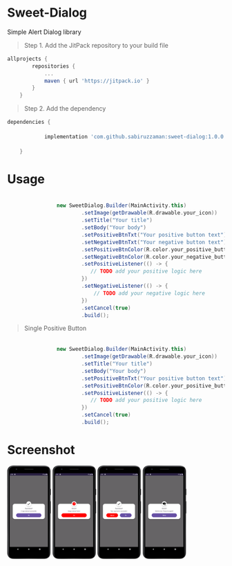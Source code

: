 # Sweet-Dialog
Simple Alert Dialog library

> Step 1. Add the JitPack repository to your build file

``` gradle
allprojects {
		repositories {
			...
			maven { url 'https://jitpack.io' }
		}
	}
```

> Step 2. Add the dependency

``` gradle
dependencies {

	        implementation 'com.github.sabiruzzaman:sweet-dialog:1.0.0'

	}
```
# Usage

``` gradle

                new SweetDialog.Builder(MainActivity.this)
                        .setImage(getDrawable(R.drawable.your_icon))
                        .setTitle("Your title")
                        .setBody("Your body")
                        .setPositiveBtnTxt("Your positive button text")
                        .setNegativeBtnTxt("Your negative button text")
                        .setPositiveBtnColor(R.color.your_positive_button_color)
                        .setNegativeBtnColor(R.color.your_negative_button_color)
                        .setPositiveListener(() -> {
                           // TODO add your positive logic here
                        })
                        .setNegativeListener(() -> {
                            // TODO add your negative logic here
                        })
                        .setCancel(true)
                        .build();

```

> Single Positive Button

``` gradle

                new SweetDialog.Builder(MainActivity.this)
                        .setImage(getDrawable(R.drawable.your_icon))
                        .setTitle("Your title")
                        .setBody("Your body")
                        .setPositiveBtnTxt("Your positive button text")
                        .setPositiveBtnColor(R.color.your_positive_button_color)
                        .setPositiveListener(() -> {
                           // TODO add your positive logic here
                        })
                        .setCancel(true)
                        .build();

```

# Screenshot
<img src="app/src/main/assets/image/screenshot_1.png"  width=20% height=20%> <img src="app/src/main/assets/image/screenshot_2.png"  width=20% height=20%> <img src="app/src/main/assets/image/screenshot_3.png"  width=20% height=20%> <img src="app/src/main/assets/image/screenshot_4.png"  width=20% height=20%>

